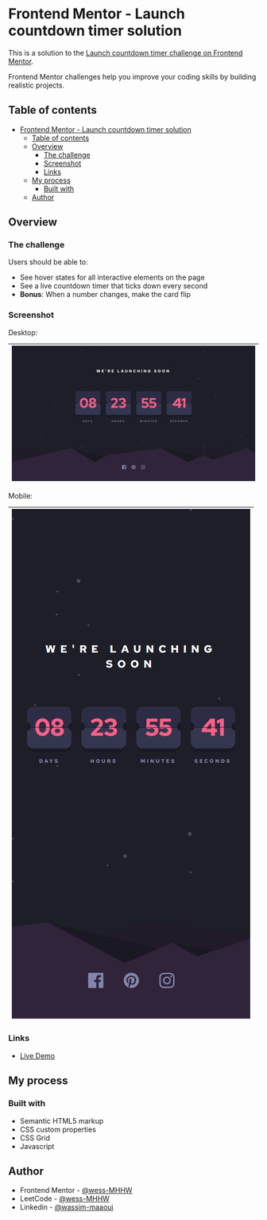 # Frontend Mentor - Launch countdown timer solution

This is a solution to the [Launch countdown timer challenge on Frontend Mentor](https://www.frontendmentor.io/challenges/launch-countdown-timer-N0XkGfyz-).

Frontend Mentor challenges help you improve your coding skills by building realistic projects.

## Table of contents

- [Frontend Mentor - Launch countdown timer solution](#frontend-mentor---launch-countdown-timer-solution)
  - [Table of contents](#table-of-contents)
  - [Overview](#overview)
    - [The challenge](#the-challenge)
    - [Screenshot](#screenshot)
    - [Links](#links)
  - [My process](#my-process)
    - [Built with](#built-with)
  - [Author](#author)

## Overview

### The challenge

Users should be able to:

- See hover states for all interactive elements on the page
- See a live countdown timer that ticks down every second
- **Bonus**: When a number changes, make the card flip

### Screenshot

Desktop:

| ![1](./screenshots/launch-countdown-timer-desktop.png) |
| :-----------------------------------------------------: |

Mobile:

| ![1](./screenshots/launch-countdown-timer-mobile.png) |
| :-----------------------------------------------------: |

### Links

- [Live Demo](https://wess-mhhw.github.io/launch-countdown-timer/)

## My process

### Built with

- Semantic HTML5 markup
- CSS custom properties
- CSS Grid
- Javascript

## Author

- Frontend Mentor - [@wess-MHHW](https://www.frontendmentor.io/profile/wess-MHHW)
- LeetCode - [@wess-MHHW](https://leetcode.com/wess-MHHW/)
- Linkedin - [@wassim-maaoui](https://www.linkedin.com/in/wassim-maaoui/)
